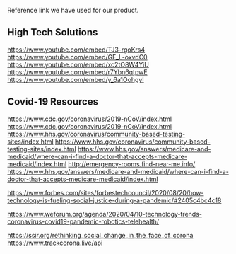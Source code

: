 

Reference link we have used for our product.

High Tech Solutions
----------------------------------------
https://www.youtube.com/embed/TJ3-rgoKrs4
https://www.youtube.com/embed/GF_L-oxvdC0
https://www.youtube.com/embed/xc2tO8W4YiU
https://www.youtube.com/embed/r7Ybn6qtpwE
https://www.youtube.com/embed/y_6a1OohgyI

Covid-19 Resources
----------------------------------------
https://www.cdc.gov/coronavirus/2019-nCoV/index.html
https://www.cdc.gov/coronavirus/2019-nCoV/index.html
https://www.hhs.gov/coronavirus/community-based-testing-sites/index.html
https://www.hhs.gov/coronavirus/community-based-testing-sites/index.html
https://www.hhs.gov/answers/medicare-and-medicaid/where-can-i-find-a-doctor-that-accepts-medicare-medicaid/index.html
http://emergency-rooms.find-near-me.info/
https://www.hhs.gov/answers/medicare-and-medicaid/where-can-i-find-a-doctor-that-accepts-medicare-medicaid/index.html

https://www.forbes.com/sites/forbestechcouncil/2020/08/20/how-technology-is-fueling-social-justice-during-a-pandemic/#2405c4bc4c18


https://www.weforum.org/agenda/2020/04/10-technology-trends-coronavirus-covid19-pandemic-robotics-telehealth/


https://ssir.org/rethinking_social_change_in_the_face_of_corona
https://www.trackcorona.live/api

